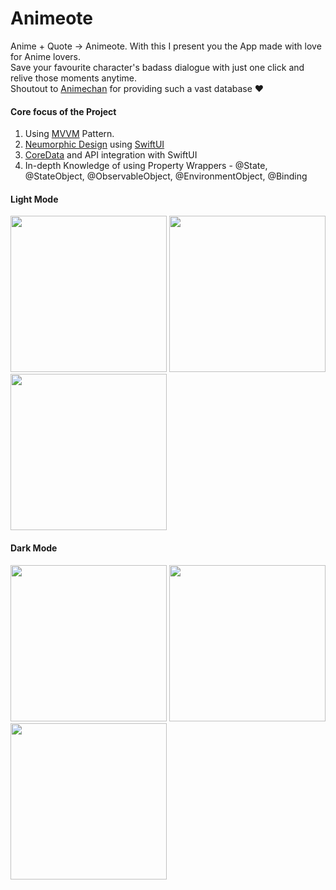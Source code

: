 # Animeote
Anime + Quote -> Animeote. With this I present you the App made with love for Anime lovers.  
Save your favourite character's badass dialogue with just one click and relive those moments anytime.  
Shoutout to [Animechan](https://animechan.vercel.app/) for providing such a vast database ♥️

#### Core focus of the Project
1. Using [MVVM](https://medium.com/flawless-app-stories/mvvm-in-ios-swift-aa1448a66fb4) Pattern.  
2. [Neumorphic Design](https://uxdesign.cc/neumorphism-in-user-interfaces-b47cef3bf3a6) using [SwiftUI](https://developer.apple.com/xcode/swiftui/)
3. [CoreData](https://developer.apple.com/documentation/coredata) and API integration with SwiftUI
4. In-depth Knowledge of using Property Wrappers - @State, @StateObject, @ObservableObject, @EnvironmentObject, @Binding
#### Light Mode
<img src="https://user-images.githubusercontent.com/35165993/120080547-1e131200-c0d7-11eb-876a-12f8faa7ded8.png" width="250"> <img src="https://user-images.githubusercontent.com/35165993/120080548-20756c00-c0d7-11eb-8e6c-493f29f2a867.png" width="250"> <img src="https://user-images.githubusercontent.com/35165993/120080553-223f2f80-c0d7-11eb-9b44-0f6912055f64.png" width="250">  

#### Dark Mode
<img src="https://user-images.githubusercontent.com/35165993/120080537-12bfe680-c0d7-11eb-94cc-a6a967aa959b.png" width="250"> <img src="https://user-images.githubusercontent.com/35165993/120080543-181d3100-c0d7-11eb-905c-b296846c2de8.png" width="250"> <img src="https://user-images.githubusercontent.com/35165993/120080545-1bb0b800-c0d7-11eb-8462-c4f562c1f216.png" width="250">  
